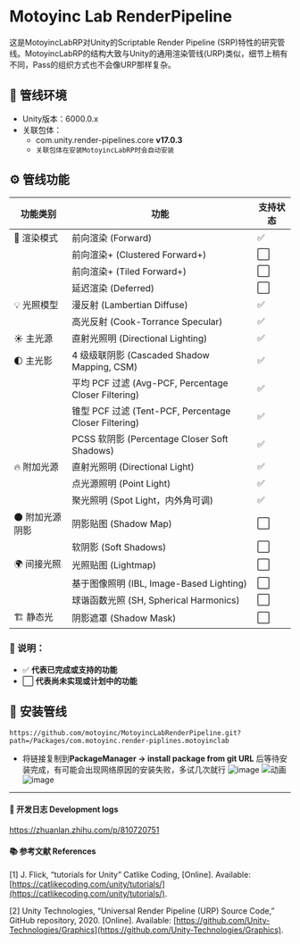 # Motoyinc Lab RenderPipeline

这是MotoyincLabRP对Unity的Scriptable Render Pipeline (SRP)特性的研究管线。MotoyincLabRP的结构大致与Unity的通用渲染管线(URP)类似，细节上稍有不同，Pass的组织方式也不会像URP那样复杂。

## 📌 管线环境

- Unity版本：6000.0.x
- 关联包体：
  - com.unity.render-pipelines.core  **v17.0.3**
  - `关联包体在安装MotoyincLabRP时会自动安装`


## ⚙️ 管线功能

| **功能类别** | **功能** | **支持状态** |
|-------------|---------|-------------|
| 🎨 渲染模式 | 前向渲染 (Forward) | ✅ |
|  | 前向渲染+ (Clustered Forward+) | ⬜ |
|  | 前向渲染+ (Tiled Forward+) | ⬜ |
|  | 延迟渲染 (Deferred) | ⬜ |
| 💡 光照模型 | 漫反射 (Lambertian Diffuse) | ✅ |
|  | 高光反射 (Cook-Torrance Specular) | ✅ |
| ☀️ 主光源 | 直射光照明 (Directional Lighting) | ✅ |
| 🌓 主光影 | 4 级级联阴影 (Cascaded Shadow Mapping, CSM) | ✅ |
|  | 平均 PCF 过滤 (Avg-PCF, Percentage Closer Filtering) | ✅ |
|  | 锥型 PCF 过滤 (Tent-PCF, Percentage Closer Filtering) | ✅ |
|  | PCSS 软阴影 (Percentage Closer Soft Shadows) | ✅ |
| 🔥 附加光源 | 直射光照明 (Directional Light) | ✅ |
|  | 点光源照明 (Point Light) | ✅ |
|  | 聚光照明 (Spot Light，内外角可调) | ✅ |
| 🌑 附加光源阴影 | 阴影贴图 (Shadow Map) | ⬜ |
|  | 软阴影 (Soft Shadows) | ⬜ |
| 🌍 间接光照 | 光照贴图 (Lightmap) | ⬜ |
|  | 基于图像照明 (IBL, Image-Based Lighting) | ⬜ |
|  | 球谐函数光照 (SH, Spherical Harmonics) | ⬜ |
| 🏗️ 静态光 | 阴影遮罩 (Shadow Mask) | ⬜ |


### 📖 说明：
- ✅ **代表已完成或支持的功能**
- ⬜ **代表尚未实现或计划中的功能**

 
## 🚀 安装管线
```URL
https://github.com/motoyinc/MotoyincLabRenderPipeline.git?path=/Packages/com.motoyinc.render-piplines.motoyinclab
```
- 将链接复制到**PackageManager -> install package from git URL** 后等待安装完成，有可能会出现网络原因的安装失败，多试几次就行
![image](https://github.com/user-attachments/assets/070b1156-4c7b-44dc-bbfe-e8a353808ca8)
![动画](https://github.com/user-attachments/assets/7c865d30-7948-48c0-9f9a-ac3b8a0f5dfe)
![image](https://github.com/user-attachments/assets/ff7ae794-f70f-4d33-b356-e28dcfea7068)



---

#### 📜 **开发日志 Development logs**

https://zhuanlan.zhihu.com/p/810720751

#### 📚 **参考文献 References**

[1] J. Flick, “tutorials for Unity” Catlike Coding, [Online]. Available: [https://catlikecoding.com/unity/tutorials/](https://catlikecoding.com/unity/tutorials/).

[2] Unity Technologies, “Universal Render Pipeline (URP) Source Code,” GitHub repository, 2020. [Online]. Available: [https://github.com/Unity-Technologies/Graphics](https://github.com/Unity-Technologies/Graphics). 

